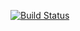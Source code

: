 [![Build Status](https://travis-ci.org/Dhannani/CSE-110-Lab-5.svg?branch=master)](https://travis-ci.org/Dhannani/CSE-110-Lab-5)